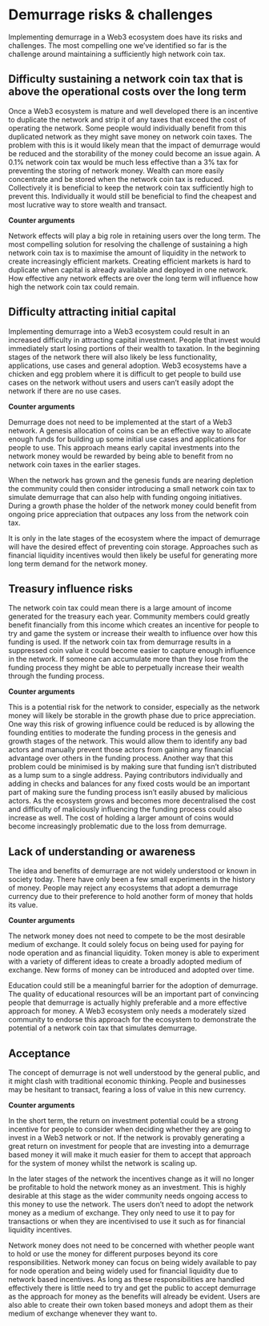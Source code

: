 # Demurrage risks & challenges

Implementing demurrage in a Web3 ecosystem does have its risks and challenges. The most compelling one we’ve identified so far is the challenge around maintaining a sufficiently high network coin tax.



## Difficulty sustaining a network coin tax that is above the operational costs over the long term

Once a Web3 ecosystem is mature and well developed there is an incentive to duplicate the network and strip it of any taxes that exceed the cost of operating the network. Some people would individually benefit from this duplicated network as they might save money on network coin taxes. The problem with this is it would likely mean that the impact of demurrage would be reduced and the storability of the money could become an issue again. A 0.1% network coin tax would be much less effective than a 3% tax for preventing the storing of network money. Wealth can more easily concentrate and be stored when the network coin tax is reduced. Collectively it is beneficial to keep the network coin tax sufficiently high to prevent this. Individually it would still be beneficial to find the cheapest and most lucrative way to store wealth and transact.



**Counter arguments**

Network effects will play a big role in retaining users over the long term. The most compelling solution for resolving the challenge of sustaining a high network coin tax is to maximise the amount of liquidity in the network to create increasingly efficient markets. Creating efficient markets is hard to duplicate when capital is already available and deployed in one network. How effective any network effects are over the long term will influence how high the network coin tax could remain.



## **Difficulty attracting initial capital**

Implementing demurrage into a Web3 ecosystem could result in an increased difficulty in attracting capital investment. People that invest would immediately start losing portions of their wealth to taxation. In the beginning stages of the network there will also likely be less functionality, applications, use cases and general adoption. Web3 ecosystems have a chicken and egg problem where it is difficult to get people to build use cases on the network without users and users can’t easily adopt the network if there are no use cases.



**Counter arguments**

Demurrage does not need to be implemented at the start of a Web3 network. A genesis allocation of coins can be an effective way to allocate enough funds for building up some initial use cases and applications for people to use. This approach means early capital investments into the network money would be rewarded by being able to benefit from no network coin taxes in the earlier stages.

When the network has grown and the genesis funds are nearing depletion the community could then consider introducing a small network coin tax to simulate demurrage that can also help with funding ongoing initiatives. During a growth phase the holder of the network money could benefit from ongoing price appreciation that outpaces any loss from the network coin tax.

It is only in the late stages of the ecosystem where the impact of demurrage will have the desired effect of preventing coin storage. Approaches such as financial liquidity incentives would then likely be useful for generating more long term demand for the network money.



## **Treasury influence risks**

The network coin tax could mean there is a large amount of income generated for the treasury each year. Community members could greatly benefit financially from this income which creates an incentive for people to try and game the system or increase their wealth to influence over how this funding is used. If the network coin tax from demurrage results in a suppressed coin value it could become easier to capture enough influence in the network. If someone can accumulate more than they lose from the funding process they might be able to perpetually increase their wealth through the funding process.



**Counter arguments**

This is a potential risk for the network to consider, especially as the network money will likely be storable in the growth phase due to price appreciation. One way this risk of growing influence could be reduced is by allowing the founding entities to moderate the funding process in the genesis and growth stages of the network. This would allow them to identify any bad actors and manually prevent those actors from gaining any financial advantage over others in the funding process. Another way that this problem could be minimised is by making sure that funding isn’t distributed as a lump sum to a single address. Paying contributors individually and adding in checks and balances for any fixed costs would be an important part of making sure the funding process isn’t easily abused by malicious actors. As the ecosystem grows and becomes more decentralised the cost and difficulty of maliciously influencing the funding process could also increase as well. The cost of holding a larger amount of coins would become increasingly problematic due to the loss from demurrage.



## **Lack of understanding or awareness**

The idea and benefits of demurrage are not widely understood or known in society today. There have only been a few small experiments in the history of money. People may reject any ecosystems that adopt a demurrage currency due to their preference to hold another form of money that holds its value.



**Counter arguments**

The network money does not need to compete to be the most desirable medium of exchange. It could solely focus on being used for paying for node operation and as financial liquidity. Token money is able to experiment with a variety of different ideas to create a broadly adopted medium of exchange. New forms of money can be introduced and adopted over time.

Education could still be a meaningful barrier for the adoption of demurrage. The quality of educational resources will be an important part of convincing people that demurrage is actually highly preferable and a more effective approach for money. A Web3 ecosystem only needs a moderately sized community to endorse this approach for the ecosystem to demonstrate the potential of a network coin tax that simulates demurrage.



## **Acceptance**

The concept of demurrage is not well understood by the general public, and it might clash with traditional economic thinking. People and businesses may be hesitant to transact, fearing a loss of value in this new currency.



**Counter arguments**

In the short term, the return on investment potential could be a strong incentive for people to consider when deciding whether they are going to invest in a Web3 network or not. If the network is provably generating a great return on investment for people that are investing into a demurrage based money it will make it much easier for them to accept that approach for the system of money whilst the network is scaling up.

In the later stages of the network the incentives change as it will no longer be profitable to hold the network money as an investment. This is highly desirable at this stage as the wider community needs ongoing access to this money to use the network. The users don’t need to adopt the network money as a medium of exchange. They only need to use it to pay for transactions or when they are incentivised to use it such as for financial liquidity incentives.

Network money does not need to be concerned with whether people want to hold or use the money for different purposes beyond its core responsibilities. Network money can focus on being widely available to pay for node operation and being widely used for financial liquidity due to network based incentives. As long as these responsibilities are handled effectively there is little need to try and get the public to accept demurrage as the approach for money as the benefits will already be evident. Users are also able to create their own token based moneys and adopt them as their medium of exchange whenever they want to.

